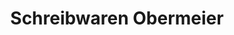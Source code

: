 ---
title: "Schreibwaren Obermeier"
url: /hoehenkirchen-siegertsbrunn/schreibwaren-obermeier/
shop: Schreibwaren
---